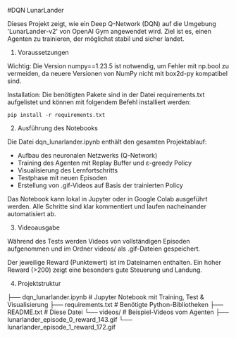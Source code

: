 #DQN LunarLander

Dieses Projekt zeigt, wie ein Deep Q-Network (DQN) auf die Umgebung 'LunarLander-v2' von OpenAI Gym angewendet wird. Ziel ist es, einen Agenten zu trainieren, der möglichst stabil und sicher landet.

1. Voraussetzungen

Wichtig:
Die Version numpy==1.23.5 ist notwendig, um Fehler mit np.bool zu vermeiden, da neuere Versionen von NumPy nicht mit box2d-py kompatibel sind.

Installation:
Die benötigten Pakete sind in der Datei requirements.txt aufgelistet und können mit folgendem Befehl installiert werden:

    pip install -r requirements.txt

2. Ausführung des Notebooks

Die Datei dqn_lunarlander.ipynb enthält den gesamten Projektablauf:

- Aufbau des neuronalen Netzwerks (Q-Network)
- Training des Agenten mit Replay Buffer und ε-greedy Policy
- Visualisierung des Lernfortschritts
- Testphase mit neuen Episoden
- Erstellung von .gif-Videos auf Basis der trainierten Policy

Das Notebook kann lokal in Jupyter oder in Google Colab ausgeführt werden.
Alle Schritte sind klar kommentiert und laufen nacheinander automatisiert ab.

3. Videoausgabe

Während des Tests werden Videos von vollständigen Episoden aufgenommen und im Ordner videos/ als .gif-Dateien gespeichert.

Der jeweilige Reward (Punktewert) ist im Dateinamen enthalten. Ein hoher Reward (>200) zeigt eine besonders gute Steuerung und Landung.

4. Projektstruktur

├── dqn_lunarlander.ipynb        # Jupyter Notebook mit Training, Test & Visualisierung
├── requirements.txt             # Benötigte Python-Bibliotheken
├── README.txt                   # Diese Datei
└── videos/                      # Beispiel-Videos vom Agenten
    ├── lunarlander_episode_0_reward_143.gif
    └── lunarlander_episode_1_reward_172.gif
